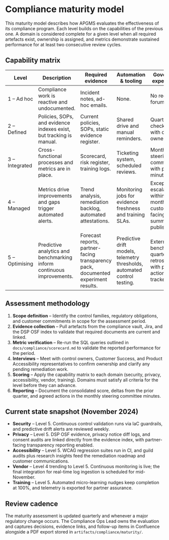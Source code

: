 # Compliance maturity model

This maturity model describes how APGMS evaluates the effectiveness of its compliance
program. Each level builds on the capabilities of the previous one. A domain is considered
complete for a given level when all required artefacts exist, ownership is assigned, and
metrics demonstrate sustained performance for at least two consecutive review cycles.

## Capability matrix

| Level | Description | Required evidence | Automation & tooling | Governance expectations |
| --- | --- | --- | --- | --- |
| 1 – Ad hoc | Compliance work is reactive and undocumented. | Incident notes, ad-hoc emails. | None. | No recurring forums. |
| 2 – Defined | Policies, SOPs, and evidence indexes exist, but tracking is manual. | Current policies, SOPs, static evidence register. | Shared drive and manual reminders. | Quarterly check-ins with control owners. |
| 3 – Integrated | Cross-functional processes and metrics are in place. | Scorecard, risk register, training logs. | Ticketing system, scheduled reviews. | Monthly steering committee with published minutes. |
| 4 – Managed | Metrics drive improvements and gaps trigger automated alerts. | Trend analysis, remediation backlog, automated attestations. | Monitoring jobs for evidence freshness and training SLAs. | Exceptions escalated within the month; customer-facing summaries published. |
| 5 – Optimising | Predictive analytics and benchmarking inform continuous improvements. | Forecast reports, partner-facing transparency pack, documented experiment results. | Predictive drift models, telemetry thresholds, automated control testing. | External benchmarking, quarterly retrospectives with published action trackers. |

## Assessment methodology

1. **Scope definition** – Identify the control families, regulatory obligations, and customer
   commitments in scope for the assessment period.
2. **Evidence collection** – Pull artefacts from the compliance vault, Jira, and the DSP OSF
   index to validate that required documents are current and linked.
3. **Metric verification** – Re-run the SQL queries outlined in `docs/compliance/scorecard.md`
   to validate the reported performance for the period.
4. **Interviews** – Meet with control owners, Customer Success, and Product Accessibility
   representatives to confirm ownership and clarify any pending remediation work.
5. **Scoring** – Apply the capability matrix to each domain (security, privacy, accessibility,
   vendor, training). Domains must satisfy all criteria for the level before they can advance.
6. **Reporting** – Document the consolidated score, deltas from the prior quarter, and agreed
   actions in the monthly steering committee minutes.

## Current state snapshot (November 2024)

- **Security** – Level 5. Continuous control validation runs via IaC guardrails, and predictive
  drift alerts are reviewed weekly.
- **Privacy** – Level 5. DSP OSF evidence, privacy notice diff logs, and consent audits are linked
  directly from the evidence index, with partner-facing transparency reporting enabled.
- **Accessibility** – Level 5. WCAG regression suites run in CI, and guild audits plus research
  insights feed the remediation roadmap and customer communications.
- **Vendor** – Level 4 trending to Level 5. Continuous monitoring is live; the final integration
  for real-time log ingestion is scheduled for mid-November.
- **Training** – Level 5. Automated micro-learning nudges keep completion at 100%, and telemetry
  is exported for partner assurance.

## Review cadence

The maturity assessment is updated quarterly and whenever a major regulatory change occurs. The
Compliance Ops Lead owns the evaluation and captures decisions, evidence links, and follow-up items
in Confluence alongside a PDF export stored in `artifacts/compliance/maturity/`.
